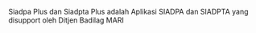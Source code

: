 Siadpa Plus dan Siadpta Plus adalah Aplikasi SIADPA dan SIADPTA yang disupport oleh Ditjen Badilag MARI